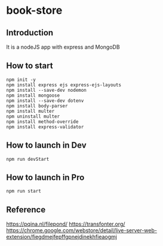 # book-store

## Introduction
It is a nodeJS app with express and MongoDB

## How to start
```
npm init -y
npm install express ejs express-ejs-layouts
npm install --save-dev nodemon
npm install mongoose
npm install --save-dev dotenv
npm install body-parser
npm install multer
npm uninstall multer
npm install method-override
npm install express-validator
```

## How to launch in Dev
```
npm run devStart
```

## How to launch in Pro
```
npm run start
```

## Reference
https://pqina.nl/filepond/
https://transfonter.org/
https://chrome.google.com/webstore/detail/live-server-web-extension/fiegdmejfepffgpnejdinekhfieaogmj

